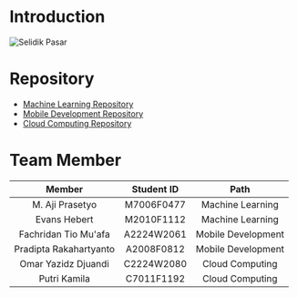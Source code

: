 # Introduction
![Selidik Pasar](https://i.postimg.cc/jqD72nZ3/C22-PS225-Selidik-Pasar.png)

# Repository
- [Machine Learning Repository](https://github.com/SelidikPasar/Selasar-MachineLearning)
- [Mobile Development Repository](https://github.com/SelidikPasar/Selasar-AndroidDevelopment)
- [Cloud Computing Repository](https://github.com/SelidikPasar/Selasar-CloudComputing)

# Team Member

|            Member           | Student ID |        Path        |                                                   
| :-------------------------: | :--------: | :----------------: | 
| M. Aji Prasetyo | M7006F0477 |  Machine Learning  | 
|      Evans Hebert     | M2010F1112 |  Machine Learning  |
|     Fachridan Tio Mu'afa   | A2224W2061 | Mobile Development |
|    Pradipta Rakahartyanto     | A2008F0812 | Mobile Development |
|Omar Yazidz Djuandi    | C2224W2080 |   Cloud Computing  |             
| Putri Kamila | C7011F1192 |   Cloud Computing  |


